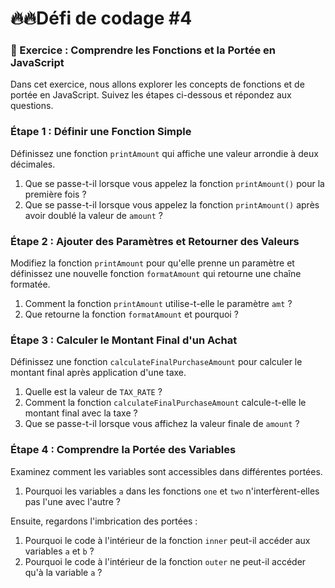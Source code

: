 # **🔥🔥Défi de codage #4**

### 🧮 Exercice : Comprendre les Fonctions et la Portée en JavaScript

Dans cet exercice, nous allons explorer les concepts de fonctions et de portée en JavaScript. Suivez les étapes ci-dessous et répondez aux questions.

### Étape 1 : Définir une Fonction Simple

Définissez une fonction `printAmount` qui affiche une valeur arrondie à deux décimales.

1. Que se passe-t-il lorsque vous appelez la fonction `printAmount()` pour la première fois ?
2. Que se passe-t-il lorsque vous appelez la fonction `printAmount()` après avoir doublé la valeur de `amount` ?

### Étape 2 : Ajouter des Paramètres et Retourner des Valeurs

Modifiez la fonction `printAmount` pour qu'elle prenne un paramètre et définissez une nouvelle fonction `formatAmount` qui retourne une chaîne formatée.

1. Comment la fonction `printAmount` utilise-t-elle le paramètre `amt` ?
2. Que retourne la fonction `formatAmount` et pourquoi ?

### Étape 3 : Calculer le Montant Final d'un Achat

Définissez une fonction `calculateFinalPurchaseAmount` pour calculer le montant final après application d'une taxe.

1. Quelle est la valeur de `TAX_RATE` ?
2. Comment la fonction `calculateFinalPurchaseAmount` calcule-t-elle le montant final avec la taxe ?
3. Que se passe-t-il lorsque vous affichez la valeur finale de `amount` ?

### Étape 4 : Comprendre la Portée des Variables

Examinez comment les variables sont accessibles dans différentes portées.

1. Pourquoi les variables `a` dans les fonctions `one` et `two` n'interfèrent-elles pas l'une avec l'autre ?

Ensuite, regardons l'imbrication des portées :

1. Pourquoi le code à l'intérieur de la fonction `inner` peut-il accéder aux variables `a` et `b` ?
2. Pourquoi le code à l'intérieur de la fonction `outer` ne peut-il accéder qu'à la variable `a` ?

###





